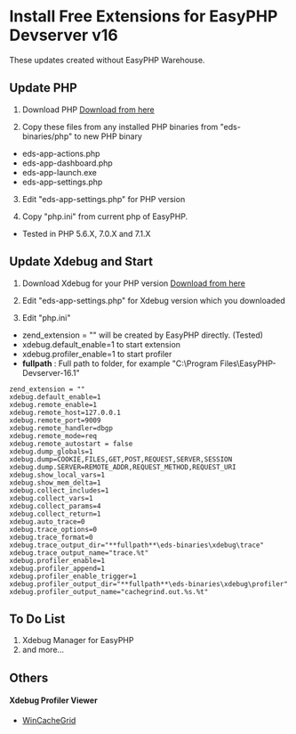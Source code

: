 # Install Free Extensions for EasyPHP Devserver v16

These updates created without EasyPHP Warehouse.

## Update PHP

1. Download PHP
   [Download from here](http://windows.php.net/download)

2. Copy these files from any installed PHP binaries from "eds-binaries/php" to new PHP binary

 * eds-app-actions.php
 * eds-app-dashboard.php
 * eds-app-launch.exe
 * eds-app-settings.php

3. Edit "eds-app-settings.php" for PHP version

4. Copy "php.ini" from current php of EasyPHP.
* Tested in PHP 5.6.X, 7.0.X and 7.1.X

## Update Xdebug and Start

1. Download Xdebug for your PHP version
   [Download from here](https://xdebug.org/download.php)

2. Edit "eds-app-settings.php" for Xdebug version which you downloaded

3. Edit "php.ini"

* zend_extension = "" will be created by EasyPHP directly. (Tested)
* xdebug.default_enable=1 to start extension
* xdebug.profiler_enable=1 to start profiler
* **fullpath** : Full path to folder, for example "C:\Program Files\EasyPHP-Devserver-16.1"

```
zend_extension = ""
xdebug.default_enable=1
xdebug.remote_enable=1
xdebug.remote_host=127.0.0.1
xdebug.remote_port=9009
xdebug.remote_handler=dbgp
xdebug.remote_mode=req
xdebug.remote_autostart = false
xdebug.dump_globals=1
xdebug.dump=COOKIE,FILES,GET,POST,REQUEST,SERVER,SESSION
xdebug.dump.SERVER=REMOTE_ADDR,REQUEST_METHOD,REQUEST_URI
xdebug.show_local_vars=1
xdebug.show_mem_delta=1
xdebug.collect_includes=1
xdebug.collect_vars=1
xdebug.collect_params=4
xdebug.collect_return=1
xdebug.auto_trace=0
xdebug.trace_options=0
xdebug.trace_format=0
xdebug.trace_output_dir="**fullpath**\eds-binaries\xdebug\trace"
xdebug.trace_output_name="trace.%t"
xdebug.profiler_enable=1
xdebug.profiler_append=1
xdebug.profiler_enable_trigger=1
xdebug.profiler_output_dir="**fullpath**\eds-binaries\xdebug\profiler"
xdebug.profiler_output_name="cachegrind.out.%s.%t"
```
## To Do List
1. Xdebug Manager for EasyPHP
2. and more...

## Others
#### Xdebug Profiler Viewer
   - [WinCacheGrid](https://github.com/ceefour/wincachegrind)
